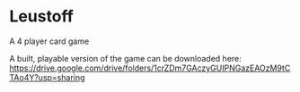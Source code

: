 # Leustoff
 A 4 player card game 

A built, playable version of the game can be downloaded here:
https://drive.google.com/drive/folders/1crZDm7GAczyGUIPNGazEAOzM9tCTAo4Y?usp=sharing
